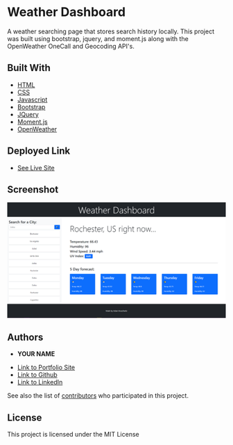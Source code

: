 # Weather Dashboard

A weather searching page that stores search history locally. This project was built using bootstrap, jquery, and moment.js along with the OpenWeather OneCall and Geocoding API's.

## Built With

* [HTML](https://developer.mozilla.org/en-US/docs/Web/HTML)
* [CSS](https://developer.mozilla.org/en-US/docs/Web/CSS)
* [Javascript](https://developer.mozilla.org/en-US/docs/Web/JavaScript)
* [Bootstrap](https://getbootstrap.com/)
* [JQuery](https://jquery.com/)
* [Moment.js](https://momentjs.com/)
* [OpenWeather](https://openweathermap.org/)

## Deployed Link

* [See Live Site](https://adamkruschwitz.github.io/weather-dashboard/)

## Screenshot
![Screenshot of Deployed Site](./assets/images/screenshot.PNG)

## Authors

* **YOUR NAME** 

- [Link to Portfolio Site](#)
- [Link to Github](https://github.com/AdamKruschwitz)
- [Link to LinkedIn](https://www.linkedin.com/in/adamkruschwitz/)

See also the list of [contributors](https://github.com/your/project/contributors) who participated in this project.

## License

This project is licensed under the MIT License 